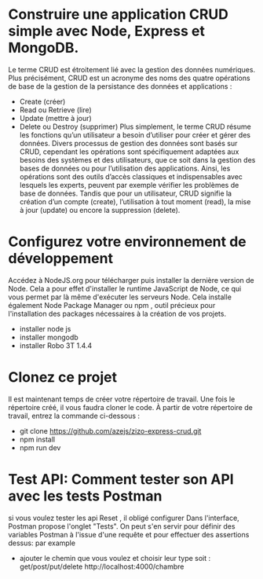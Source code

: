 # Construire une application CRUD simple avec Node, Express et MongoDB.
Le terme CRUD est étroitement lié avec la gestion des données numériques. Plus précisément, CRUD est un acronyme des noms des quatre opérations de base de la gestion de la persistance des données et applications :

- Create (créer)
- Read ou Retrieve (lire)
- Update (mettre à jour)
- Delete ou Destroy (supprimer)
Plus simplement, le terme CRUD résume les fonctions qu’un utilisateur a besoin d’utiliser pour créer et gérer des données. Divers processus de gestion des données sont basés sur CRUD, cependant les opérations sont spécifiquement adaptées aux besoins des systèmes et des utilisateurs, que ce soit dans la gestion des bases de données ou pour l’utilisation des applications. Ainsi, les opérations sont des outils d’accès classiques et indispensables avec lesquels les experts, peuvent par exemple vérifier les problèmes de base de données. Tandis que pour un utilisateur, CRUD signifie la création d’un compte (create), l’utilisation à tout moment (read), la mise à jour (update) ou encore la suppression (delete). 
 # Configurez votre environnement de développement
 Accédez à NodeJS.org pour télécharger puis installer la dernière version de Node. Cela a pour effet d'installer le runtime JavaScript de Node, ce qui vous permet par là même d'exécuter les serveurs Node. Cela installe également Node Package Manager ou npm  , outil précieux pour l'installation des packages nécessaires à la création de vos projets.
 - installer node js
 - installer mongodb
 - installer Robo 3T 1.4.4
 # Clonez ce projet 
Il est maintenant temps de créer votre répertoire de travail.
Une fois le répertoire créé, il vous faudra cloner le code. À partir de votre répertoire de travail, entrez la commande ci-dessous :
- git clone https://github.com/azejs/zizo-express-crud.git
- npm install 
- npm run dev
# Test API: Comment tester son API avec les tests Postman
si vous voulez tester les api Reset , il obligé configurer 
Dans l'interface, Postman propose l'onglet "Tests". On peut s'en servir pour définir des variables Postman à l'issue d'une requête et pour effectuer des assertions dessus: par example 
- ajouter le chemin que vous voulez  et choisir leur type soit : get/post/put/delete
http://localhost:4000/chambre
